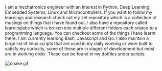 
I am a mechatronics engineer with an interest in Python, Deep Learning, Embedded Systems, Linux and Microcontrollers. If you want to follow my learnings and research check out my zet repository which is a collection of musings on things that i have found out. I also have a repository called learninglabs which is broken into multiple different folders each related to a programming language. You can checkout some of the things i have learnt there. I am currently learning Bash, Javascript and Go. I also maintain a large list of linux scripts that are used in my daily working or were built to satisfy my curiosity, some of these are in stages of development but most are in working order. These can be found in my dotfiles under scripts.



![snake gif](https://github.com/qwertimer/qwertimer/blob/output/github-contribution-grid-snake.svg)


